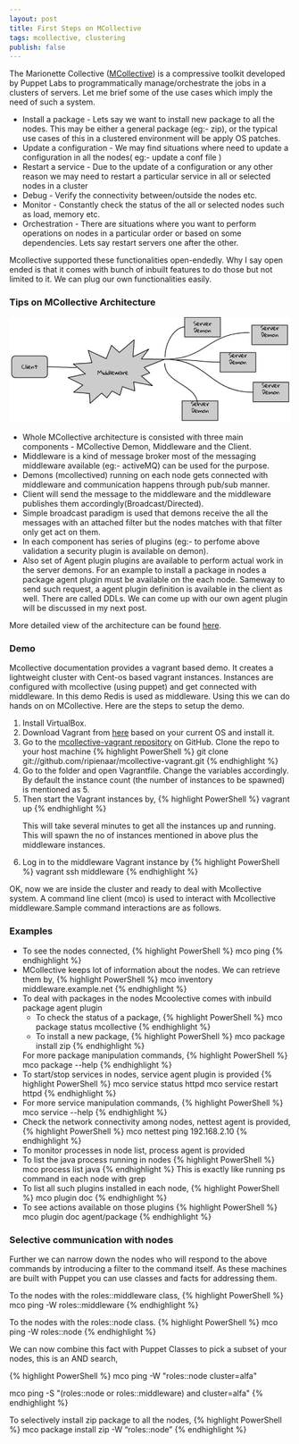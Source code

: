 ```yaml
---
layout: post
title: First Steps on MCollective
tags: mcollective, clustering
publish: false
---
```


The Marionette Collective (<a target="_blank" href="https://docs.puppetlabs.com/mcollective/">MCollective</a>) is a compressive toolkit developed by Puppet Labs to programmatically manage/orchestrate the jobs in a clusters of servers. Let me brief some of the use cases which imply the need of such a system. 

<ul>
<li>
Install a package - Lets say we want to install new package to all the nodes. This may be either a general package (eg:- zip), or the typical use cases of this in a clustered environment will be apply OS patches.
</li><li>
Update a configuration - We may find situations where need to update a configuration in all the nodes( eg:- update a conf file )
</li><li>
Restart a service - Due to the update of a configuration or any other reason we may need to restart a particular service in all or selected nodes in a cluster
</li><li>
Debug - Verify the connectivity between/outside the nodes etc.
</li><li>
Monitor - Constantly check the status of the all or selected nodes such as load, memory etc.
</li><li>
Orchestration - There are situations where you want to perform operations on nodes in a particular order or based on some dependencies. Lets say restart servers one after the other. 
</li></ul>
Mcollective supported these functionalities open-endedly. Why I say open ended is that it comes with bunch of inbuilt features to do those but not limited to it. We can plug our own functionalities easily.

<h3>Tips on MCollective Architecture</h3>

![MCollective Component Architecture](/images//posts/20141015/mcollective_architecture.jpg)

<ul>
<li>
Whole MCollective architecture is consisted with three main components - MCollective Demon, Middleware and the Client. 
</li><li>
Middleware is a kind of message broker most of the messaging middleware available (eg:- activeMQ) can be used for the purpose.
</li><li>
Demons (mcollectived) running on each node gets connected with middleware and communication happens through pub/sub manner.
</li><li>
Client will send the message to the middleware and the middleware publishes them accordingly(Broadcast/Directed).
</li><li>
Simple broadcast paradigm is used that demons receive the all the messages with an attached filter but the nodes matches with that filter only get act on them.
</li><li>
In each component has series of plugins (eg:- to perfome above validation a security plugin is available on demon).
</li><li>
Also set of Agent plugin plugins are available to perform actual work in the server demons. For an example to install a package in nodes a package agent plugin must be available on the each node. Sameway to send such request, a agent plugin definition is available in the client as well. There are called DDLs. We can come up with our own agent plugin will be discussed in my next post.
</li></ul>

More detailed view of the architecture can be found <a target="_blank" href="https://docs.puppetlabs.com/mcollective/overview_components.html">here</a>.

<h3>Demo</h3>

Mcollective documentation provides a vagrant based demo. It creates a lightweight cluster with Cent-os based vagrant instances. Instances are configured with mcollective (using puppet) and get connected with middleware. In this demo Redis is used as middleware. Using this we can do hands on on  MCollective. Here are the steps to setup the demo.

<ol type="1">
<li>
Install VirtualBox. 
</li><li>
Download Vagrant from <a target="_blank" href="http://www.vagrantup.com/downloads.html">here</a> based on your current OS and install it. 
</li><li>
Go to the <a href="https://github.com/ripienaar/mcollective-vagrant">mcollective-vagrant repository</a> on GitHub. Clone the repo to your host machine
{% highlight PowerShell %}
git clone git://github.com/ripienaar/mcollective-vagrant.git
{% endhighlight %}
</li><li>
Go to the folder and open Vagrantfile. Change the variables accordingly. By default the instance count (the number of instances to be spawned) is mentioned as 5. 
</li><li>
Then start the Vagrant instances by,
{% highlight PowerShell %}
vagrant up
{% endhighlight %}

This will take several minutes to get all the instances up and running. This will spawn the no of instances mentioned in above plus the middleware instances.
</li><li>

Log in to the middleware Vagrant instance by
{% highlight PowerShell %}
vagrant ssh middleware
{% endhighlight %}
</li>
</ol>
OK, now we are inside the cluster and ready to deal with Mcollective system.
A command line client (mco) is used to interact with Mcollective middleware.Sample command interactions are as follows.

<h3>Examples</h3>
<ul>
<li>
To see the nodes connected,
{% highlight PowerShell %}
mco ping
{% endhighlight %}
</li><li>
MCollective keeps lot of information about the nodes. We can retrieve them by,
{% highlight PowerShell %}
mco inventory middleware.example.net
{% endhighlight %}
</li><li>
To deal with packages in the nodes Mcoolective comes with inbuild package agent plugin
<ul><li>
To check the status of a package,
{% highlight PowerShell %}
mco package status mcollective
{% endhighlight %}
</li><li>
To install a new package,
{% highlight PowerShell %}
mco package install zip
{% endhighlight %}
</li></ul>
For more package manipulation commands,
{% highlight PowerShell %}
mco package --help
{% endhighlight %}
</li><li>
To start/stop services in nodes, service agent plugin is provided
{% highlight PowerShell %}
mco service status httpd
mco service restart httpd
{% endhighlight %}
</li><li>
For more service manipulation commands,
{% highlight PowerShell %}
mco service --help
{% endhighlight %}
</li><li>
Check the network connectivity among nodes, nettest agent is provided,
{% highlight PowerShell %}
mco nettest ping 192.168.2.10
{% endhighlight %}
</li><li>
To monitor processes in node list, process agent is provided
</li><li>
To list the java process running in nodes
{% highlight PowerShell %}
     mco process list java
{% endhighlight %}     
This is exactly like running ps command in each node with grep
</li><li>
To list all such plugins installed in each node,
{% highlight PowerShell %}
mco plugin doc
{% endhighlight %}
</li><li>
To see actions available on those plugins 
{% highlight PowerShell %}
mco plugin doc agent/package
{% endhighlight %}
</li>
</ul>

<h3>Selective communication with nodes</h3>

Further we can narrow down the nodes who will respond to the above commands by introducing a filter to the command itself. As these machines are built with Puppet you can use classes and facts for addressing them.

To the nodes with the roles::middleware class,
{% highlight PowerShell %}
    mco ping -W roles::middleware
{% endhighlight %}   

To the nodes with the roles::node class.
{% highlight PowerShell %}
    mco ping -W roles::node
{% endhighlight %} 

We can now combine this fact with Puppet Classes to pick a subset of your nodes, this
is an AND search,

{% highlight PowerShell %}
mco ping -W "roles::node cluster=alfa"

mco ping -S "(roles::node or roles::middleware) and cluster=alfa"
{% endhighlight %}    

To selectively install zip package to all the nodes,
{% highlight PowerShell %}
mco package install zip -W “roles::node”
{% endhighlight %}




